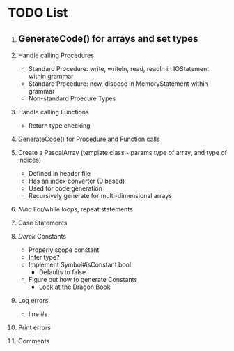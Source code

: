 # TODO List

1. GenerateCode() for arrays and set types
    - 
2. Handle calling Procedures
	- Standard Procedure: write, writeln, read, readln in IOStatement within grammar
	- Standard Procedure: new, dispose in MemoryStatement within grammar
	- Non-standard Proecure Types
3. Handle calling Functions
	- Return type checking
4. GenerateCode() for Procedure and Function calls
5. Create a PascalArray (template class - params type of array, and type of indices)
	- Defined in header file
	- Has an index converter (0 based)
	- Used for code generation
	- Recursively generate for multi-dimensional arrays
6. _Nina_ For/while loops, repeat statements
7. Case Statements
9. _Derek_ Constants
	- Properly scope constant
	- Infer type?
    - Implement Symbol#isConstant bool
        - Defaults to false
    - Figure out how to generate Constants
        - Look at the Dragon Book
        
10. Log errors
	- line #s
11. Print errors
12. Comments
